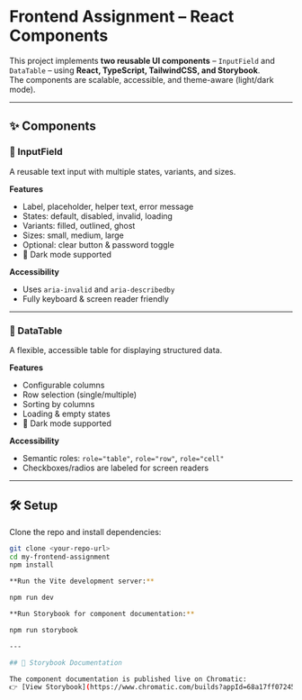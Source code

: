 # Frontend Assignment – React Components

This project implements **two reusable UI components** – `InputField` and `DataTable` – using **React, TypeScript, TailwindCSS, and Storybook**.  
The components are scalable, accessible, and theme-aware (light/dark mode).

---

## ✨ Components

### 🔹 InputField
A reusable text input with multiple states, variants, and sizes.

**Features**
- Label, placeholder, helper text, error message  
- States: default, disabled, invalid, loading  
- Variants: filled, outlined, ghost  
- Sizes: small, medium, large  
- Optional: clear button & password toggle  
- 🌙 Dark mode supported  

**Accessibility**
- Uses `aria-invalid` and `aria-describedby`  
- Fully keyboard & screen reader friendly  

---

### 🔹 DataTable
A flexible, accessible table for displaying structured data.

**Features**
- Configurable columns  
- Row selection (single/multiple)  
- Sorting by columns  
- Loading & empty states  
- 🌙 Dark mode supported  

**Accessibility**
- Semantic roles: `role="table"`, `role="row"`, `role="cell"`  
- Checkboxes/radios are labeled for screen readers  

---

## 🛠️ Setup

Clone the repo and install dependencies:

```bash
git clone <your-repo-url>
cd my-frontend-assignment
npm install

**Run the Vite development server:**

npm run dev

**Run Storybook for component documentation:**

npm run storybook

---

## 📘 Storybook Documentation

The component documentation is published live on Chromatic:  
👉 [View Storybook](https://www.chromatic.com/builds?appId=68a17ff07245cc53b64cca30)

```
